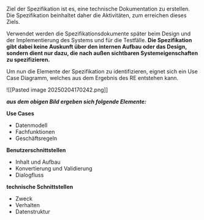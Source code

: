 Ziel der Spezifikation ist es, eine technische Dokumentation zu erstellen. Die Spezifikation beinhaltet daher die Aktivitäten, zum erreichen dieses Ziels. 

Verwendet werden die Spezifikationsdokumente später beim Design und der Implementierung des Systems und für die Testfälle. **Die Spezifikation gibt dabei keine Auskunft über den internen Aufbau oder das Design, sondern dient nur dazu, die nach außen sichtbaren Systemeigenschaften zu spezifizieren.**

Um nun die Elemente der Spezifikation zu identifizieren, eignet sich ein Use Case Diagramm, welches aus dem Ergebnis des RE entstehen kann. 

![[Pasted image 20250204170242.png]]

***aus dem obigen Bild ergeben sich folgende Elemente:***

**Use Cases**
- Datenmodell
- Fachfunktionen
- Geschäftsregeln

**Benutzerschnittstellen**
- Inhalt und Aufbau
- Konvertierung und Validierung
- Dialogfluss

**technische Schnittstellen**
- Zweck
- Verhalten
- Datenstruktur


